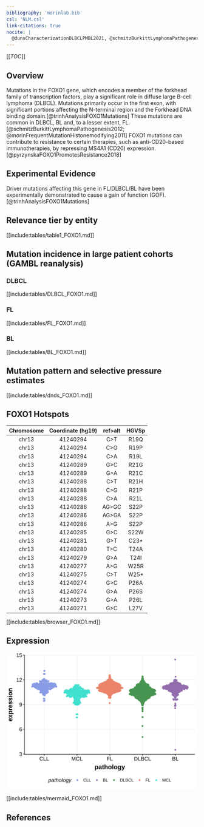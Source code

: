 ```yaml
---
bibliography: 'morinlab.bib'
csl: 'NLM.csl'
link-citations: true
nocite: |
  @dunsCharacterizationDLBCLPMBL2021, @schmitzBurkittLymphomaPathogenesis2012, @morinFrequentMutationHistonemodifying2011
---
```

[[_TOC_]]

## Overview
Mutations in the FOXO1 gene, which encodes a member of the forkhead family of transcription factors, play a significant role in diffuse large B-cell lymphoma (DLBCL). Mutations primarily occur in the first exon, with significant portions affecting the N-terminal region and the Forkhead DNA binding domain.[@trinhAnalysisFOXO1Mutations]  These mutations are common in DLBCL, BL and, to a lesser extent, FL.[@schmitzBurkittLymphomaPathogenesis2012; @morinFrequentMutationHistonemodifying2011] FOXO1 mutations can contribute to resistance to certain therapies, such as anti-CD20-based immunotherapies, by repressing MS4A1 (CD20) expression.[@pyrzynskaFOXO1PromotesResistance2018] 


## Experimental Evidence

Driver mutations affecting this gene in FL/DLBCL/BL have been experimentally demonstrated to cause a gain of function (GOF).[@trinhAnalysisFOXO1Mutations]

## Relevance tier by entity

[[include:tables/table1_FOXO1.md]]

## Mutation incidence in large patient cohorts (GAMBL reanalysis)

### DLBCL
[[include:tables/DLBCL_FOXO1.md]]

### FL
[[include:tables/FL_FOXO1.md]]

### BL
[[include:tables/BL_FOXO1.md]]

## Mutation pattern and selective pressure estimates

[[include:tables/dnds_FOXO1.md]]

## FOXO1 Hotspots

| Chromosome |Coordinate (hg19) | ref>alt | HGVSp | 
 | :---:| :---: | :--: | :---: |
| chr13 | 41240294 | C>T | R19Q |
| chr13 | 41240294 | C>G | R19P |
| chr13 | 41240294 | C>A | R19L |
| chr13 | 41240289 | G>C | R21G |
| chr13 | 41240289 | G>A | R21C |
| chr13 | 41240288 | C>T | R21H |
| chr13 | 41240288 | C>G | R21P |
| chr13 | 41240288 | C>A | R21L |
| chr13 | 41240286 | AG>GC | S22P |
| chr13 | 41240286 | AG>GA | S22P |
| chr13 | 41240286 | A>G | S22P |
| chr13 | 41240285 | G>C | S22W |
| chr13 | 41240281 | G>T | C23* |
| chr13 | 41240280 | T>C | T24A |
| chr13 | 41240279 | G>A | T24I |
| chr13 | 41240277 | A>G | W25R |
| chr13 | 41240275 | C>T | W25* |
| chr13 | 41240274 | G>C | P26A |
| chr13 | 41240274 | G>A | P26S |
| chr13 | 41240273 | G>A | P26L |
| chr13 | 41240271 | G>C | L27V |

[[include:tables/browser_FOXO1.md]]

## Expression
![](images/gene_expression/FOXO1_by_pathology.svg)

[[include:tables/mermaid_FOXO1.md]]

## References

<!-- ORIGIN: morinFrequentMutationHistonemodifying2011 -->
<!-- BL: schmitzBurkittLymphomaPathogenesis2012 -->
<!-- BL: schmitzBurkittLymphomaPathogenesis2012 -->
<!-- FL: morinFrequentMutationHistonemodifying2011 -->
<!-- DLBCL: morinFrequentMutationHistonemodifying2011 -->
<!-- PMBL: dunsCharacterizationDLBCLPMBL2021b -->
